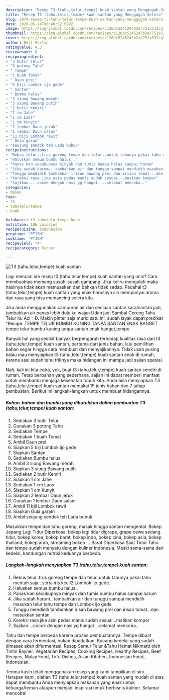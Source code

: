 ```yaml
---
description: "Resep T3 (tahu,telur,tempe) kuah santan yang Menggugah Selera"
title: "Resep T3 (tahu,telur,tempe) kuah santan yang Menggugah Selera"
slug: 2979-resep-t3-tahu-telur-tempe-kuah-santan-yang-menggugah-selera
date: 2020-05-14T06:48:52.692Z
image: https://img-global.cpcdn.com/recipes/c126dc5245243b2e/751x532cq70/t3-tahutelurtempe-kuah-santan-foto-resep-utama.jpg
thumbnail: https://img-global.cpcdn.com/recipes/c126dc5245243b2e/751x532cq70/t3-tahutelurtempe-kuah-santan-foto-resep-utama.jpg
cover: https://img-global.cpcdn.com/recipes/c126dc5245243b2e/751x532cq70/t3-tahutelurtempe-kuah-santan-foto-resep-utama.jpg
author: Nell Martin
ratingvalue: 4.3
reviewcount: 8
recipeingredient:
- "3 butir Telur"
- "3 potong Tahu"
- " Tempe"
- "1 buah Tomat"
- " Daun prei"
- "5 biji Lombok ijo gede"
- " Santan"
- " Bumbu halus"
- "3 siung Bawang merah"
- "3 siung Bawang putih"
- "2 butir Kemiri"
- "1 cm Jahe"
- "1 cm Laos"
- "1 cm Kunyit"
- "2 lembar Daun jeruk"
- "1 lembar Daun salam"
- "11 biji Lombok rawit"
- " Gula garam"
- "seujung sendok teh Lada bubuk"
recipeinstructions:
- "Rebus telur..trus goreng tempe dan telur..untuk tahunya pakai tahu mentah saja...serta iris kecil2 Lombok ijo gede."
- "Haluskan semua bumbu halus.."
- "Panas kan secukupnya minyak dan tumis bumbu halus sampai harum"
- "Jika sudah harum...tambahkan air dan tunggu sampai mendidih masukan telur tahu tempe dan Lombok ijo gede"
- "Tunggu mendidih tambahkan irisan bawang prei dan irisan tomat...dan masukkan santan"
- "Koreksi rasa jika asin pedas manis sudah sesuai...matikan kompor"
- "Sajikan....cocok dengan nasi yg hangat....selamat mencoba.."
categories:
- Resep
tags:
- t3
- tahutelurtempe
- kuah

katakunci: t3 tahutelurtempe kuah 
nutrition: 186 calories
recipecuisine: Indonesian
preptime: "PT15M"
cooktime: "PT45M"
recipeyield: "4"
recipecategory: Dinner

---
```



![T3 (tahu,telur,tempe) kuah santan](https://img-global.cpcdn.com/recipes/c126dc5245243b2e/751x532cq70/t3-tahutelurtempe-kuah-santan-foto-resep-utama.jpg)

Lagi mencari ide resep t3 (tahu,telur,tempe) kuah santan yang unik? Cara membuatnya memang susah-susah gampang. Jika keliru mengolah maka hasilnya tidak akan memuaskan dan bahkan tidak sedap. Padahal t3 (tahu,telur,tempe) kuah santan yang enak harusnya sih mempunyai aroma dan rasa yang bisa memancing selera kita.

Jika anda menggunakan campuran air dan sediaan santan kara/santan jadi, tambahkan air panas lebih dulu ke wajan Udah jadi Sambal Goreng Tahu Telur itu Aci :-D. Makin pinter saja murid satu ini, sudah layak dapat predikat &#34;Recipe. TEMPE TELUR BUMBU KUNING TANPA SANTAN ENAK BANGET tempe telur bumbu kuning tanpa santan enak banget,tempe.

Banyak hal yang sedikit banyak berpengaruh terhadap kualitas rasa dari t3 (tahu,telur,tempe) kuah santan, pertama dari jenis bahan, lalu pemilihan bahan segar hingga cara membuat dan menyajikannya. Tidak usah pusing kalau mau menyiapkan t3 (tahu,telur,tempe) kuah santan enak di rumah, karena asal sudah tahu triknya maka hidangan ini mampu jadi sajian spesial.


Nah, kali ini kita coba, yuk, buat t3 (tahu,telur,tempe) kuah santan sendiri di rumah. Tetap berbahan yang sederhana, sajian ini dapat memberi manfaat untuk membantu menjaga kesehatan tubuh kita. Anda bisa menyiapkan T3 (tahu,telur,tempe) kuah santan memakai 19 jenis bahan dan 7 tahap pembuatan. Berikut ini langkah-langkah untuk membuat hidangannya.

<!--inarticleads1-->

##### Bahan-bahan dan bumbu yang dibutuhkan dalam pembuatan T3 (tahu,telur,tempe) kuah santan:

1. Sediakan 3 butir Telur
1. Gunakan 3 potong Tahu
1. Sediakan  Tempe
1. Sediakan 1 buah Tomat
1. Ambil  Daun prei
1. Siapkan 5 biji Lombok ijo gede
1. Siapkan  Santan
1. Sediakan  Bumbu halus
1. Ambil 3 siung Bawang merah
1. Siapkan 3 siung Bawang putih
1. Sediakan 2 butir Kemiri
1. Siapkan 1 cm Jahe
1. Sediakan 1 cm Laos
1. Siapkan 1 cm Kunyit
1. Siapkan 2 lembar Daun jeruk
1. Gunakan 1 lembar Daun salam
1. Ambil 11 biji Lombok rawit
1. Siapkan  Gula garam
1. Ambil seujung sendok teh Lada bubuk


Masukkan tempe dan tahu goreng, masak hingga santan mengental. Bokep Jepang Lagi Tidur Diperkosa, bokep lagi tidur digrape, grape cewe sedang tidur, bokep korea, bokep barat, bokep indo, bokep cina, bokep asia, bokep thailand, bokep arab, streaming bokep … Barat Diperkosa Saat Tidur Tahu dan tempe sudah menyatu dengan kuliner Indonesia. Meski sama-sama dari kedelai, kandungan nutrisi keduanya berbeda. 

<!--inarticleads2-->

##### Langkah-langkah menyiapkan T3 (tahu,telur,tempe) kuah santan:

1. Rebus telur..trus goreng tempe dan telur..untuk tahunya pakai tahu mentah saja...serta iris kecil2 Lombok ijo gede.
1. Haluskan semua bumbu halus..
1. Panas kan secukupnya minyak dan tumis bumbu halus sampai harum
1. Jika sudah harum...tambahkan air dan tunggu sampai mendidih masukan telur tahu tempe dan Lombok ijo gede
1. Tunggu mendidih tambahkan irisan bawang prei dan irisan tomat...dan masukkan santan
1. Koreksi rasa jika asin pedas manis sudah sesuai...matikan kompor
1. Sajikan....cocok dengan nasi yg hangat....selamat mencoba..


Tahu dan tempe berbeda karena proses pembuatannya. Tempe dibuat dengan cara fermentasi, bukan dipadatkan. Kacang kedelai yang sudah dimasak akan difermentasi. Resep Semur Telur &amp;Tahu Hemat Nikmattt oleh Tintin Rayner. Vegetarian Recipes, Cooking Recipes, Healthy Recipes, Beef Recipes, Malay Food, Tofu Dishes, Asian Kitchen, Indonesian Food, Indonesian. 

Terima kasih telah menggunakan resep yang kami tampilkan di sini. Harapan kami, olahan T3 (tahu,telur,tempe) kuah santan yang mudah di atas dapat membantu Anda menyiapkan makanan yang enak untuk keluarga/teman ataupun menjadi inspirasi untuk berbisnis kuliner. Selamat mencoba!

